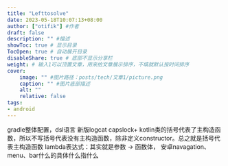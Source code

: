 ```yaml
---
title: "Lefttosolve"
date: 2023-05-18T10:07:13+08:00
author: ["otifik"] #作者
draft: false
description: "" #描述
showToc: true # 显示目录
TocOpen: true # 自动展开目录
disableShare: true # 底部不显示分享栏
weight: # 输入1可以顶置文章，用来给文章展示排序，不填就默认按时间排序
cover:
    image: "" #图片路径：posts/tech/文章1/picture.png
    caption: "" #图片底部描述
    alt: ""
    relative: false
tags: 
- android
---
```


gradle整体配置，dsl语言
新版logcat
capslock+
kotlin类的括号代表了主构造函数，所以不写括号代表没有主构造函数，除非定义constructor。总之就是括号代表主构造函数
lambda表达式：其实就是参数 -> 函数体，
安卓navagation、menu、bar什么的具体什么指什么